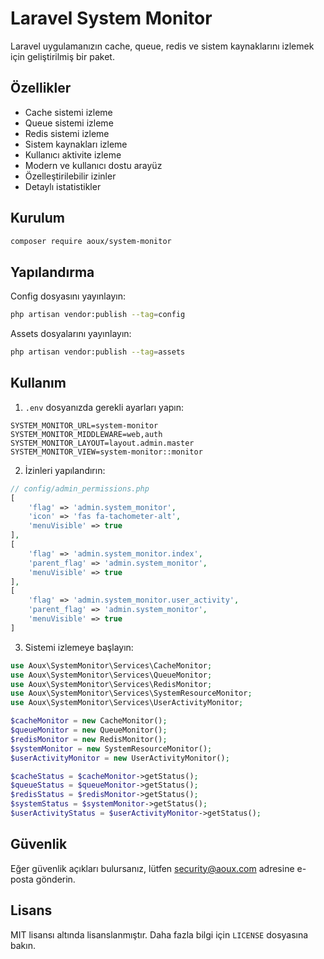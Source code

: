 # Laravel System Monitor

Laravel uygulamanızın cache, queue, redis ve sistem kaynaklarını izlemek için geliştirilmiş bir paket.

## Özellikler

- Cache sistemi izleme
- Queue sistemi izleme
- Redis sistemi izleme
- Sistem kaynakları izleme
- Kullanıcı aktivite izleme
- Modern ve kullanıcı dostu arayüz
- Özelleştirilebilir izinler
- Detaylı istatistikler

## Kurulum

```bash
composer require aoux/system-monitor
```

## Yapılandırma

Config dosyasını yayınlayın:

```bash
php artisan vendor:publish --tag=config
```

Assets dosyalarını yayınlayın:

```bash
php artisan vendor:publish --tag=assets
```

## Kullanım

1. `.env` dosyanızda gerekli ayarları yapın:

```env
SYSTEM_MONITOR_URL=system-monitor
SYSTEM_MONITOR_MIDDLEWARE=web,auth
SYSTEM_MONITOR_LAYOUT=layout.admin.master
SYSTEM_MONITOR_VIEW=system-monitor::monitor
```

2. İzinleri yapılandırın:

```php
// config/admin_permissions.php
[
    'flag' => 'admin.system_monitor',
    'icon' => 'fas fa-tachometer-alt',
    'menuVisible' => true
],
[
    'flag' => 'admin.system_monitor.index',
    'parent_flag' => 'admin.system_monitor',
    'menuVisible' => true
],
[
    'flag' => 'admin.system_monitor.user_activity',
    'parent_flag' => 'admin.system_monitor',
    'menuVisible' => true
]
```

3. Sistemi izlemeye başlayın:

```php
use Aoux\SystemMonitor\Services\CacheMonitor;
use Aoux\SystemMonitor\Services\QueueMonitor;
use Aoux\SystemMonitor\Services\RedisMonitor;
use Aoux\SystemMonitor\Services\SystemResourceMonitor;
use Aoux\SystemMonitor\Services\UserActivityMonitor;

$cacheMonitor = new CacheMonitor();
$queueMonitor = new QueueMonitor();
$redisMonitor = new RedisMonitor();
$systemMonitor = new SystemResourceMonitor();
$userActivityMonitor = new UserActivityMonitor();

$cacheStatus = $cacheMonitor->getStatus();
$queueStatus = $queueMonitor->getStatus();
$redisStatus = $redisMonitor->getStatus();
$systemStatus = $systemMonitor->getStatus();
$userActivityStatus = $userActivityMonitor->getStatus();
```

## Güvenlik

Eğer güvenlik açıkları bulursanız, lütfen security@aoux.com adresine e-posta gönderin.

## Lisans

MIT lisansı altında lisanslanmıştır. Daha fazla bilgi için `LICENSE` dosyasına bakın. 